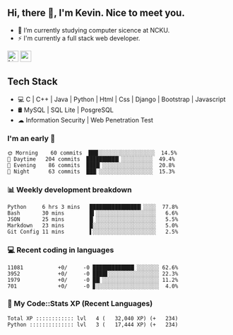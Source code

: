 ## Hi, there 👋, I'm Kevin. Nice to meet you.

- 🌱 I’m currently studying computer sicence at NCKU.
- ⚡ I'm currently a full stack web developer.

<a href="https://www.linkedin.com/in/kevin12686/"><img alt="LinkedIn" src="https://img.shields.io/badge/linkedin%20-%230077B5.svg?&style=for-the-badge&logo=linkedin&logoColor=white" height=25></a>
<a href="https://www.instagram.com/kevin12686/"><img src="https://img.shields.io/badge/instagram-3f729b?&style=for-the-badge&logo=instagram&logoColor=white" height=25></a>

## Tech Stack

* 💻 C | C++ | Java | Python | Html | Css | Django | Bootstrap | Javascript
* 🛢️ MySQL | SQL Lite | PosgreSQL
* ☁ Information Security | Web Penetration Test

### I'm an early 🐤

<!-- early_bird start -->

```text
🌞 Morning    60 commits  ███░░░░░░░░░░░░░░░░░░  14.5%
🌆 Daytime   204 commits  ██████████▎░░░░░░░░░░  49.4%
🌃 Evening    86 commits  ████▎░░░░░░░░░░░░░░░░  20.8%
🌙 Night      63 commits  ███▏░░░░░░░░░░░░░░░░░  15.3%
```

<!-- early_bird end -->

### 📊 Weekly development breakdown

<!-- code_time start -->

```text
Python     6 hrs 3 mins   ████████████████▎░░░░  77.8%
Bash       30 mins        █▍░░░░░░░░░░░░░░░░░░░   6.6%
JSON       25 mins        █▏░░░░░░░░░░░░░░░░░░░   5.5%
Markdown   23 mins        █░░░░░░░░░░░░░░░░░░░░   5.0%
Git Config 11 mins        ▌░░░░░░░░░░░░░░░░░░░░   2.5%
```

<!-- code_time end -->

### 💻 Recent coding in languages

<!-- code_diff start -->

```text
11081           +0/     -0 █████████████▏░░░░░░░ 62.6%
3952            +0/     -0 ████▋░░░░░░░░░░░░░░░░ 22.3%
1979            +0/     -0 ██▎░░░░░░░░░░░░░░░░░░ 11.2%
701             +0/     -0 ▊░░░░░░░░░░░░░░░░░░░░  4.0%
```

<!-- code_diff end -->

### 🧰 My Code::Stats XP (Recent Languages)

<!-- codestats start -->

```text
Total XP :::::::::::: lvl   4 (   32,040 XP) (+   234)
Python :::::::::::::: lvl   3 (   17,444 XP) (+   234)
```

<!-- codestats end -->
